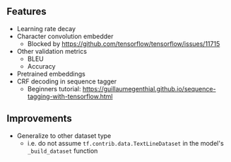 ## Features

* Learning rate decay
* Character convolution embedder
  * Blocked by https://github.com/tensorflow/tensorflow/issues/11715
* Other validation metrics
  * BLEU
  * Accuracy
* Pretrained embeddings
* CRF decoding in sequence tagger
  * Beginners tutorial: https://guillaumegenthial.github.io/sequence-tagging-with-tensorflow.html

## Improvements

* Generalize to other dataset type
  * i.e. do not assume `tf.contrib.data.TextLineDataset` in the model's `_build_dataset` function
